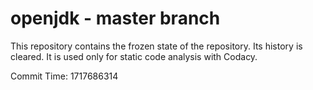 # openjdk - master branch

This repository contains the frozen state of the repository.
Its history is cleared. It is used only for static code
analysis with Codacy.

Commit Time: 1717686314